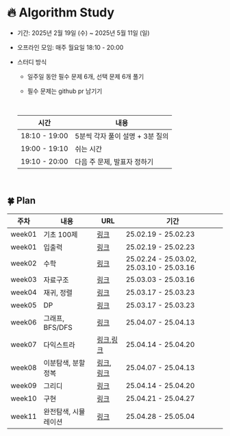 # 🔥 Algorithm Study
- 기간: 2025년 2월 19일 (수) ~ 2025년 5월 11일 (일)
- 오프라인 모임: 매주 월요일 18:10 - 20:00
- 스터디 방식
  - 일주일 동안 필수 문제 6개, 선택 문제 6개 풀기
  - 필수 문제는 github pr 남기기
    
    <br/>
 
  |       시간       |            내용             |
  |-----------------|----------------------------
  | 18:10 - 19:00   | 5분씩 각자 풀이 설명 + 3분 질의  |
  | 19:00 - 19:10   |           쉬는 시간          |
  | 19:10 - 20:00   |   다음 주 문제, 발표자 정하기    |

<br/>

## 🍀 Plan

  |   주차  |   내용      |              URL                 |        기간           |
  |--------|------------|----------------------------------|---------------------|
  | week01 | 기초 100제   |[링크](https://codeup.kr/index.php)| 25.02.19 - 25.02.23 |
  | week01 | 입출력   |[링크](https://www.acmicpc.net/workbook/view/13915)| 25.02.19 - 25.02.23 |
  | week02 | 수학   |[링크](https://www.acmicpc.net/workbook/view/8997)| 25.02.24 - 25.03.02, 25.03.10 - 25.03.16 |
  | week03 | 자료구조   |[링크](https://www.acmicpc.net/workbook/view/8999)| 25.03.03 - 25.03.16 |
  | week04 | 재귀, 정렬   |[링크](https://www.acmicpc.net/workbook/view/9000)| 25.03.17 - 25.03.23 |
  | week05 | DP   |[링크](https://www.acmicpc.net/workbook/view/3474)| 25.03.17 - 25.03.23 |
  | week06 | 그래프, BFS/DFS   |[링크](https://www.acmicpc.net/workbook/view/9003)| 25.04.07 - 25.04.13 |
  | week07 | 다익스트라  |[링크](https://www.acmicpc.net/workbook/view/14583),[링크](https://www.acmicpc.net/workbook/view/7761)| 25.04.14 - 25.04.20 |
  | week08 | 이분탐색, 분할정복   |[링크](https://www.acmicpc.net/workbook/view/7217), [링크](https://www.acmicpc.net/workbook/view/7218)| 25.04.07 - 25.04.13 |
  | week09 | 그리디   |[링크](https://www.acmicpc.net/workbook/view/7219)| 25.04.14 - 25.04.20 |
  | week10 | 구현   |[링크](https://www.acmicpc.net/workbook/view/1152)| 25.04.21 - 25.04.27 |
  | week11 | 완전탐색, 시뮬레이션   |[링크](https://github.com/tony9402/baekjoon/tree/main/algorithms/brute_force)| 25.04.28 - 25.05.04 |

  
